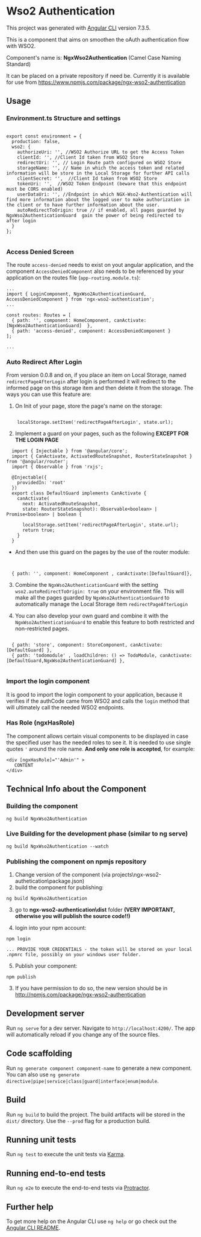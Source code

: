 # Wso2 Authentication

This project was generated with [Angular CLI](https://github.com/angular/angular-cli) version 7.3.5.

This is a component that aims on smoothen the oAuth authentication flow with WSO2. 

Component's name is: **NgxWso2Authentication**  (Camel Case Naming Standard)

It can be placed on a private repository if need be. Currently it is available for use from  https://www.npmjs.com/package/ngx-wso2-authentication

## Usage

### Environment.ts Structure and settings

 
~~~~

export const environment = {
  production: false,
  wso2: {
    authorizeUri: '', //WSO2 Authorize URL to get the Access Token
    clientId: '', //Client Id taken from WSO2 Store
    redirectUri: '', // Login Route path configured on WSO2 Store
    storageName: '', // Name in which the access token and related information will be store in the Local Storage for further API calls
    clientSecret: '',  //Client Id taken from WSO2 Store
    tokenUri: '',  //WSO2 Token Endpoint (beware that this endpoint must be CORS enabled)
    userDataUri: '', //Endpoint in which NGX-Wso2-Authentication will find more information about the logged user to make authorization in the client or to have further information about the user.
    autoRedirectToOrigin: true // if enabled, all pages guarded by NgxWso2AuthenticationGuard  gain the power of being redirected to after login
  }
};


~~~~


### Access Denied Screen

The route `access-denied` needs to exist on yout angular application, and the component `AccessDeniedComponent` also needs to be referenced by your application on the routes file (```app-routing.module.ts```):

~~~~
...
import { LoginComponent, NgxWso2AuthenticationGuard, AccessDeniedComponent } from 'ngx-wso2-authentication';
...

const routes: Routes = [ 
  { path: '', component: HomeComponent, canActivate: [NgxWso2AuthenticationGuard]  }, 
  { path: 'access-denied', component: AccessDeniedComponent }
];

...

~~~~

### Auto Redirect After Login

From version 0.0.8 and on, if you place an item on Local Storage, named ```redirectPageAfterLogin``` after login is performed it will redirect to the informed page on this storage item and then delete it from the storage. The ways you can use this feature are:

1. On Init of your page, store the page's name on the storage:
 
~~~~

    localStorage.setItem('redirectPageAfterLogin', state.url);

~~~~

2. Implement a guard on your pages, such as the following **EXCEPT FOR THE LOGIN PAGE**

~~~~
  import { Injectable } from '@angular/core';
  import { CanActivate, ActivatedRouteSnapshot, RouterStateSnapshot } from '@angular/router';
  import { Observable } from 'rxjs';

  @Injectable({
    providedIn: 'root'
  })
  export class DefaultGuard implements CanActivate {
    canActivate(
      next: ActivatedRouteSnapshot,
      state: RouterStateSnapshot): Observable<boolean> | Promise<boolean> | boolean {

      localStorage.setItem('redirectPageAfterLogin', state.url);
      return true;
    }
  }

~~~~

* And then use this guard on the pages by the use of the router module:

~~~~


  { path: '', component: HomeComponent , canActivate:[DefaultGuard]},

~~~~

3. Combine the `NgxWso2AuthenticationGuard` with the setting `wso2.autoRedirectToOrigin: true` on your environment file. This will make all the pages guarded by  `NgxWso2AuthenticationGuard` to automatically manage the Local Storage item ```redirectPageAfterLogin```



4. You can also develop your own guard and combine it with the `NgxWso2AuthenticationGuard` to enable this feature to both restricted and non-restricted pages.
~~~~

  { path: 'store', component: StoreComponent, canActivate:[DefaultGuard] },
  { path: 'todomodule' , loadChildren: () => TodoModule, canActivate: [DefaultGuard,NgxWso2AuthenticationGuard] },
  
~~~~


### Import the login component

It is good to import the login component to your application, because it verifies if the authCode came from WSO2 and calls the ```login``` method that will ultimately call the needed WSO2 endpoints.

### Has Role (ngxHasRole)

The component allows certain visual components to be displayed in case the specified user has the needed roles to see it. It is needed to use single quotes ```'``` around the role name. **And only one role is accepted**, for example:

```
<div [ngxHasRole]="'Admin'" >
   CONTENT
</div>
```



## Technical Info about the Component

### Building the component

```
ng build NgxWso2Authentication
```

### Live Building for the development phase (similar to ng serve)

```
ng build NgxWso2Authentication --watch
```


### Publishing the component on npmjs repository

1. Change version of the component (via  projects\ngx-wso2-authetication\package.json)
2. build the component for publishing:


```
ng build NgxWso2Authentication 
```

3. go to **ngx-wso2-authentication\dist** folder **(VERY IMPORTANT, otherwise you will publish the source code!!)** 

4. login into your npm account:


```
npm login

... PROVIDE YOUR CREDENTIALS - the token will be stored on your local .npmrc file, possibly on your windows user folder.
```

5. Publish your component:

```
npm publish
```

3. If you have permission to do so, the new version should be in http://npmjs.com/package/ngx-wso2-authentication



## Development server

Run `ng serve` for a dev server. Navigate to `http://localhost:4200/`. The app will automatically reload if you change any of the source files.

## Code scaffolding

Run `ng generate component component-name` to generate a new component. You can also use `ng generate directive|pipe|service|class|guard|interface|enum|module`.

## Build

Run `ng build` to build the project. The build artifacts will be stored in the `dist/` directory. Use the `--prod` flag for a production build.

## Running unit tests

Run `ng test` to execute the unit tests via [Karma](https://karma-runner.github.io).

## Running end-to-end tests

Run `ng e2e` to execute the end-to-end tests via [Protractor](http://www.protractortest.org/).

## Further help

To get more help on the Angular CLI use `ng help` or go check out the [Angular CLI README](https://github.com/angular/angular-cli/blob/master/README.md).
